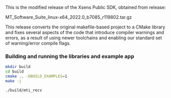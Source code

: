 This is the modified release of the Xsens Public SDK, obtained from release:

MT_Software_Suite_linux-x64_2022.0_b7085_r119802.tar.gz

This release converts the original makefile-based project to a CMake library and fixes several aspects of the code that introduce compiler warnings and errors, as a result of using newer toolchains and enabling our standard set of warning/error compile flags.

### Building and running the libraries and example app
```bash
mkdir build
cd build
cmake .. -DBUILD_EXAMPLES=1
make -j

./build/mti_recv
```